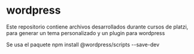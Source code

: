 # wordpress

Este repositorio contiene archivos desarrollados durante cursos de platzi, para generar un tema personalizado y un plugin para wordpress

Se usa el paquete 
npm install @wordpress/scripts --save-dev